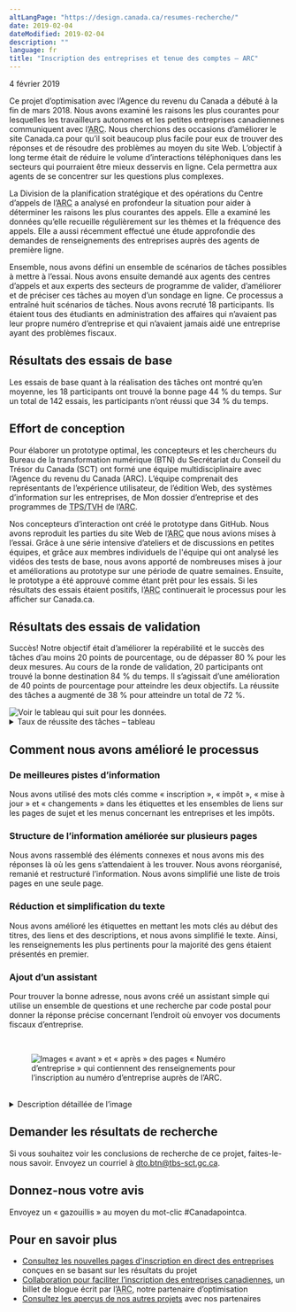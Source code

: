 ```yaml
---
altLangPage: "https://design.canada.ca/resumes-recherche/"
date: 2019-02-04
dateModified: 2019-02-04
description: ""
language: fr
title: "Inscription des entreprises et tenue des comptes – ARC"
---
```

<p class="post-meta">4 février 2019</p>
<p>Ce projet d’optimisation avec l’Agence du revenu du Canada a débuté à la fin de mars 2018. Nous avons examiné les raisons les plus courantes pour lesquelles les travailleurs autonomes et les petites entreprises canadiennes communiquent avec l’<abbr title="Agence du revenu du Canada">ARC</abbr>. Nous cherchions des occasions d’améliorer le site Canada.ca pour qu’il soit beaucoup plus facile pour eux de trouver des réponses et de résoudre des problèmes au moyen du site Web. L’objectif à long terme était de réduire le volume d’interactions téléphoniques dans les secteurs qui pourraient être mieux desservis en ligne. Cela permettra aux agents de se concentrer sur les questions plus complexes.</p>
<p>La Division de la planification stratégique et des opérations du Centre d’appels de l’<abbr title="Agence du revenu du Canada">ARC</abbr> a analysé en profondeur la situation pour aider à déterminer les raisons les plus courantes des appels. Elle a examiné les données qu’elle recueille régulièrement sur les thèmes et la fréquence des appels. Elle a aussi récemment effectué une étude approfondie des demandes de renseignements des entreprises auprès des agents de première ligne.</p>
<p>Ensemble, nous avons défini un ensemble de scénarios de tâches possibles à mettre à l’essai. Nous avons ensuite demandé aux agents des centres d’appels et aux experts des secteurs de programme de valider, d’améliorer et de préciser ces tâches au moyen d’un sondage en ligne. Ce processus a entraîné huit scénarios de tâches. Nous avons recruté 18 participants. Ils étaient tous des étudiants en administration des affaires qui n’avaient pas leur propre numéro d’entreprise et qui n’avaient jamais aidé une entreprise ayant des problèmes fiscaux.</p>
<h2>Résultats des essais de base</h2>
<p>Les essais de base quant à la réalisation des tâches ont montré qu’en moyenne, les 18 participants ont trouvé la bonne page 44&nbsp;% du temps. Sur un total de 142 essais, les participants n’ont réussi que 34&nbsp;% du temps.</p>
<h2>Effort de conception</h2>
<p>Pour élaborer un prototype optimal, les concepteurs et les chercheurs du Bureau de la transformation numérique (BTN) du Secrétariat du Conseil du Trésor du Canada (SCT) ont formé une équipe multidisciplinaire avec l’Agence du revenu du Canada (ARC). L’équipe comprenait des représentants de l’expérience utilisateur, de l’édition Web, des systèmes d’information sur les entreprises, de Mon dossier d’entreprise et des programmes de <abbr title="taxe sur les produits et services/taxe de vente harmonisée">TPS/TVH</abbr> de l’<abbr title="Agence du revenu du Canada">ARC</abbr>.</p>
<p>Nos concepteurs d’interaction ont créé le prototype dans GitHub. Nous avons reproduit les parties du site Web de l’<abbr title="Agence du revenu du Canada">ARC</abbr> que nous avions mises à l’essai. Grâce à une série intensive d’ateliers et de discussions en petites équipes, et grâce aux membres individuels de l'équipe qui ont analysé les vidéos des tests de base, nous avons apporté de nombreuses mises à jour et améliorations au prototype sur une période de quatre semaines. Ensuite, le prototype a été approuvé comme étant prêt pour les essais. Si les résultats des essais étaient positifs, l’<abbr title="Agence du revenu du Canada">ARC</abbr> continuerait le processus pour les afficher sur Canada.ca.</p>
<h2>Résultats des essais de validation</h2>
<p>Succès! Notre objectif était d’améliorer la repérabilité et le succès des tâches d’au moins 20 points de pourcentage, ou de dépasser 80&nbsp;% pour les deux mesures. Au cours de la ronde de validation, 20 participants ont trouvé la bonne destination 84&nbsp;% du temps. Il s’agissait d’une amélioration de 40 points de pourcentage pour atteindre les deux objectifs. La réussite des tâches a augmenté de 38&nbsp;% pour atteindre un total de 72&nbsp;%.</p>
<div> <img class="img-responsive hidden-sm hidden-xs" alt="Voir le tableau qui suit pour les données." src="../images/comptes-entreprises/comptes-entreprises-taux-de-reussite.jpg"/></div>
<div class="row col-md-8">
  <details>
    <summary> Taux de réussite des tâches – tableau </summary>
    <p>Mesure de base au début du projet, validation sur prototype restructuré par l'équipe de projet.</p>
    <div class="table-bravo">
      <table class="table table-bordered">
        <thead>
          <tr>
            <th scope="col">Tâche</th>
            <th scope="col">Base</th>
            <th scope="col">Validation</th>
          </tr>
        </thead>
        <tbody>
          <tr>
            <td>1. Avez-vous besoin d’un <abbr title="Numéro d’entreprise">NE</abbr>?</td>
            <td  >28&nbsp;%</td>
            <td>44&nbsp;%</td>
          </tr>
          <tr>
            <td>2. <abbr title="Numéro d’entreprise">NE</abbr> fédéral et provincial</td>
            <td>44&nbsp;%</td>
            <td>84&nbsp;%</td>
          </tr>
          <tr>
            <td>3. Renseignements à fournir pour l’inscription aux fins de la <abbr title="taxe sur les produits et services">TPS</abbr></td>
            <td  >22&nbsp;%</td>
            <td>74&nbsp;%</td>
          </tr>
          <tr>
            <td>4. Inscription aux fins de la <abbr title="taxe sur les produits et services">TPS</abbr></td>
            <td  >28&nbsp;%</td>
            <td>83&nbsp;%</td>
          </tr>
          <tr>
            <td>5. <abbr title="Numéro d’entreprise">NE</abbr> aux fins d’exportation</td>
            <td  >47&nbsp;%</td>
            <td>63&nbsp;%</td>
          </tr>
          <tr>
            <td>6. Adresse d’un centre fiscal pour l’envoi de documents </td>
            <td  >18&nbsp;%</td>
            <td>61&nbsp;%</td>
          </tr>
          <tr>
            <td>7. Changement d’adresse par l’intermédiaire de Mon dossier d’entreprise </td>
            <td  >61&nbsp;%</td>
            <td>95&nbsp;%</td>
          </tr>
          <tr>
            <td>8. Maintenir un compte de <abbr title="taxe sur les produits et services">TPS</abbr> actif </td>
            <td  >22&nbsp;%</td>
            <td>74&nbsp;%</td>
          </tr>
        </tbody>
      </table>
    </div>
  </details>
</div>
<h2>Comment nous avons amélioré le processus</h2>
<h3>De meilleures pistes d’information</h3>
<p>Nous avons utilisé des mots clés comme «&nbsp;inscription&nbsp;», «&nbsp;impôt&nbsp;», «&nbsp;mise à jour&nbsp;» et «&nbsp;changements&nbsp;» dans les étiquettes et les ensembles de liens sur les pages de sujet et les menus concernant les entreprises et les impôts.</p>
<h3>Structure de l’information améliorée sur plusieurs pages</h3>
<p>Nous avons rassemblé des éléments connexes et nous avons mis des réponses là où les gens s’attendaient à les trouver. Nous avons réorganisé, remanié et restructuré l’information. Nous avons simplifié une liste de trois pages en une seule page.</p>
<h3>Réduction et simplification du texte</h3>
<p>Nous avons amélioré les étiquettes en mettant les mots clés au début des titres, des liens et des descriptions, et nous avons simplifié le texte. Ainsi, les renseignements les plus pertinents pour la majorité des gens étaient présentés en premier.</p>
<h3>Ajout d’un assistant</h3>
<p>Pour trouver la bonne adresse, nous avons créé un assistant simple qui utilise un ensemble de questions et une recherche par code postal pour donner la réponse précise concernant l’endroit où envoyer vos documents fiscaux d’entreprise.</p>
<br>
<figure> <img class="img-responsive" alt="Images «&nbsp;avant&nbsp;» et «&nbsp;après&nbsp;» des pages «&nbsp;Numéro d’entreprise&nbsp;» qui contiennent des renseignements pour l’inscription au numéro d’entreprise auprès de l’ARC." src="../images/comptes-entreprises/avant-apres-NE.jpg" /> </figure>
<br>
<div class="col-md-8 row">
  <details>
    <summary>Description détaillée de l’image</summary>
    <p>Deux pages Web sont affichées côte à côte. La page de gauche porte la mention «&nbsp;Version de base&nbsp;» et affiche la page Web «&nbsp;Numéro d’entreprise&nbsp;» sur laquelle il manquait du contenu que les utilisateurs s’attendaient à trouver. </p>
    <p>La page de droite porte la mention «&nbsp;Nouvelle version (en anglais)&nbsp;» et affiche la page Web «&nbsp;Inscription au numéro d’entreprise&nbsp;» qui contient les nouveaux sujets. Des flèches pointent vers les nouveaux liens d’accueil avec l’annotation «&nbsp;Affiner votre recherche à l’aide de mots-clés&nbsp;». </p>
  </details>
</div>
<h2>Demander les résultats de recherche</h2>
<p>Si vous souhaitez voir les conclusions de recherche de ce projet, faites-le-nous savoir. Envoyez un courriel à <a href="mailto:dto.btn@tbs-sct.gc.ca">dto.btn@tbs-sct.gc.ca</a>.</p>
<h2>Donnez-nous votre avis</h2>
<p>Envoyez un «&nbsp;gazouillis&nbsp;» au moyen du mot-clic #Canadapointca.</p>
<h2>Pour en savoir plus </h2>
<ul>
  <li><a href="https://www.canada.ca/fr/agence-revenu/services/impot/entreprises/sujets/inscrire-votre-entreprise/inscription-direct-entreprises-apercu.html">Consultez les nouvelles pages d'inscription en direct des entreprises</a> conçues en se basant sur les résultats du projet</li>
  <li><a href=" {{ '/2019/02/04/comptes-entreprises.html' | prepend: site.urlalt[ page.language ] }} ">Collaboration pour faciliter l’inscription des entreprises canadiennes</a>, un billet de blogue écrit par l’<abbr title="Agence du revenu du Canada">ARC</abbr>, notre partenaire d’optimisation</li>
  <li><a href=" {{ '/pages/apercu-projet.html' | prepend: site.urlalt[ page.language ] }} ">Consultez les aperçus de nos autres projets</a> avec nos partenaires</li>
</ul>